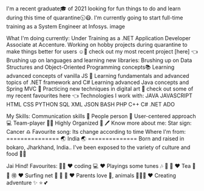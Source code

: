 I'm a recent graduate🎓 of 2021 looking for fun things to do and learn during this time of quarantine🕥😷. I'm currently going to start full-time training as a System Engineer at Infosys.
image

What I'm doing currently:
Under Training as a .NET Application Developer Associate at Accenture.
Working on hobby projects during quarantine to make things better for users ☺️💞
check out my most recent project [here] 👈
Brushing up on languages and learning new libraries:
 Brushing up on Data Structures and Object-Oriented Programming concepts📚
 Learning advanced concepts of vanilla JS 🍦
 Learning fundamentals and advanced topics of .NET framework and C#
 Learning advanced Java concepts and Spring MVC 📖
Practicing new techniques in digital art 🎨
check out some of my recent favourites here 👈
Technologies I work with:
JAVA                     JAVASCRIPT 
HTML                   CSS 
PYTHON              SQL 
XML                         JSON 
BASH                       PHP 
C++                         C# 
.NET                         ADO

My Skills:
Communication skills 💬
People person 👫
User-centered approach 💻
Team-player 🙆‍♀️
Highly Organized 📝 🖊️
Know more about me:
Star sign: Cancer ♎
Favourite song: Its change according to time 
Where I'm from:
=============== 🌏 India 🌏 ==============
Born and raised in bokaro, Jharkhand, India.. I've been exposed to the variety of culture and food 💎💎

Jai Hind!
Favourites: 💯💯
♥️ coding 💻
♥️ Playings some tunes 🎶 🎼 🎸
♥️ Tea 🍵 🎍 🉐
♥️ Surfing net 🎄 🎅 🎁
♥️ Parents love 👫, animals 🐾🐶🐱
♥️ Creating adventure ✨ ⭐ 💕
